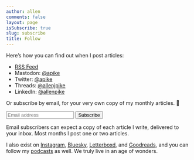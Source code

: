 ```yaml
---
author: allen
comments: false
layout: page
isSubscribe: true
slug: subscribe
title: Follow
---
```


Here’s how you can find out when I post articles:

- [RSS Feed](/feed/)
- Mastodon: [@apike](https://mastodon.social/@apike)
- Twitter: [@apike](https://twitter.com/apike/)
- Threads: [@allenjpike](https://www.threads.net/@allenjpike)
- LinkedIn: [@allenpike](https://www.linkedin.com/in/allenpike/)

<!--
<form style="margin-top: 1em" class="newsletter" action="https://feed.press/e/mailverify" method="post"
target="popupwindow" onsubmit="window.open('https://feed.press/e/mailverify?feed_id=allenpike', 'popupwindow',
'scrollbars=yes,width=550,height=400');return true">
<input type="text" name="email" placeholder="Email address"/>
<input type="submit" value="Follow by Email" />
<input type="hidden" value="allenpike" name="feed_id"/>
</form>
-->

<!-- Stripped down convertkit form from https://sayzlim.net/plain-html-form-convertkit/ -->

<script src="https://f.convertkit.com/ckjs/ck.5.js"></script>
<form class="form newsletter" action="https://app.convertkit.com/forms/6651971/subscriptions" method="post" data-sv-form="6651971" data-uid="8ee4fcd98a" data-options="{&quot;settings&quot;:{&quot;after_subscribe&quot;:{&quot;action&quot;: &quot;message&quot;,&quot;success_message&quot;: &quot;Excellent – now check your email to confirm your subscription. →&quot;,&quot;redirect_url&quot;: &quot;&quot;}}}">
  <p>Or subscribe by email, for your very own copy of my monthly articles. 💌</p>
  <ul class="formkit-alert formkit-alert-error" data-element="errors" data-group="alert"></ul>
  <input type="email" value="" name="email_address" placeholder="Email address" id="email" required>
  <input type="submit" data-element="submit" class="subscribe" value="Subscribe">
</form>

<!--

<script src="https://f.convertkit.com/ckjs/ck.5.js"></script>
<form action="https://app.convertkit.com/forms/6651971/subscriptions" class="seva-form formkit-form" method="post" data-sv-form="6651971" data-uid="8ee4fcd98a" data-format="inline" data-version="5" data-options="{&quot;settings&quot;:{&quot;after_subscribe&quot;:{&quot;action&quot;:&quot;message&quot;,&quot;success_message&quot;:&quot;Success! Now check your email to confirm your subscription.&quot;,&quot;redirect_url&quot;:&quot;&quot;},&quot;analytics&quot;:{&quot;google&quot;:null,&quot;fathom&quot;:null,&quot;facebook&quot;:null,&quot;segment&quot;:null,&quot;pinterest&quot;:null,&quot;sparkloop&quot;:null,&quot;googletagmanager&quot;:null},&quot;modal&quot;:{&quot;trigger&quot;:&quot;timer&quot;,&quot;scroll_percentage&quot;:null,&quot;timer&quot;:5,&quot;devices&quot;:&quot;all&quot;,&quot;show_once_every&quot;:15},&quot;powered_by&quot;:{&quot;show&quot;:false,&quot;url&quot;:&quot;https://convertkit.com/features/forms?utm_campaign=poweredby&amp;utm_content=form&amp;utm_medium=referral&amp;utm_source=dynamic&quot;},&quot;recaptcha&quot;:{&quot;enabled&quot;:false},&quot;return_visitor&quot;:{&quot;action&quot;:&quot;show&quot;,&quot;custom_content&quot;:&quot;&quot;},&quot;slide_in&quot;:{&quot;display_in&quot;:&quot;bottom_right&quot;,&quot;trigger&quot;:&quot;timer&quot;,&quot;scroll_percentage&quot;:null,&quot;timer&quot;:5,&quot;devices&quot;:&quot;all&quot;,&quot;show_once_every&quot;:15},&quot;sticky_bar&quot;:{&quot;display_in&quot;:&quot;top&quot;,&quot;trigger&quot;:&quot;timer&quot;,&quot;scroll_percentage&quot;:null,&quot;timer&quot;:5,&quot;devices&quot;:&quot;all&quot;,&quot;show_once_every&quot;:15}},&quot;version&quot;:&quot;5&quot;}" min-width="400 500 600 700 800" style="background-color: rgb(249, 250, 251); border-radius: 4px;">
<div class="formkit-background"></div>
<div data-style="minimal">
    <div class="formkit-header" data-element="header">
        <h2>Get articles as a newsletter</h2>
    </div>
    <div class="formkit-subheader" data-element="subheader">
        <p>​</p>
    </div>
    <ul class="formkit-alert formkit-alert-error" data-element="errors" data-group="alert"></ul>
    <div data-element="fields" data-stacked="false" class="seva-fields formkit-fields">
        <div class="formkit-field"><input class="formkit-input" name="email_address" aria-label="Email Address" placeholder="Email Address" required="" type="email" style=""></div>
        <button data-element="submit" class="formkit-submit formkit-submit" style="">
        <div class="formkit-spinner">
            <div></div>
            <div></div>
            <div></div>
        </div>
        <span class="">Subscribe</span>
        </button>
    </div>
    <div class="formkit-guarantee" data-element="guarantee" style="">
        <p>Posts roughly once a month.</p>
    </div>
</div>
<style>
.formkit-form[data-uid="8ee4fcd98a"] * {
	box-sizing: border-box;
}

.formkit-form[data-uid="8ee4fcd98a"] {
	-webkit-font-smoothing: antialiased;
	-moz-osx-font-smoothing: grayscale;
}

.formkit-form[data-uid="8ee4fcd98a"] legend {
	border: none;
	font-size: inherit;
	margin-bottom: 10px;
	padding: 0;
	position: relative;
	display: table;
}

.formkit-form[data-uid="8ee4fcd98a"] fieldset {
	border: 0;
	padding: 0.01em 0 0 0;
	margin: 0;
	min-width: 0;
}

.formkit-form[data-uid="8ee4fcd98a"] body:not(:-moz-handler-blocked) fieldset {
	display: table-cell;
}

.formkit-form[data-uid="8ee4fcd98a"] h1,
.formkit-form[data-uid="8ee4fcd98a"] h2,
.formkit-form[data-uid="8ee4fcd98a"] h3,
.formkit-form[data-uid="8ee4fcd98a"] h4,
.formkit-form[data-uid="8ee4fcd98a"] h5,
.formkit-form[data-uid="8ee4fcd98a"] h6 {
	color: inherit;
	font-size: inherit;
	font-weight: inherit;
}

.formkit-form[data-uid="8ee4fcd98a"] h2 {
	font-size: 1.5em;
	margin: 1em 0;
}

.formkit-form[data-uid="8ee4fcd98a"] h3 {
	font-size: 1.17em;
	margin: 1em 0;
}

.formkit-form[data-uid="8ee4fcd98a"] p {
	color: inherit;
	font-size: inherit;
	font-weight: inherit;
}

.formkit-form[data-uid="8ee4fcd98a"] ol:not([template-default]),
.formkit-form[data-uid="8ee4fcd98a"] ul:not([template-default]),
.formkit-form[data-uid="8ee4fcd98a"] blockquote:not([template-default]) {
	text-align: left;
}

.formkit-form[data-uid="8ee4fcd98a"] p:not([template-default]),
.formkit-form[data-uid="8ee4fcd98a"] hr:not([template-default]),
.formkit-form[data-uid="8ee4fcd98a"] blockquote:not([template-default]),
.formkit-form[data-uid="8ee4fcd98a"] ol:not([template-default]),
.formkit-form[data-uid="8ee4fcd98a"] ul:not([template-default]) {
	color: inherit;
	font-style: initial;
}

.formkit-form[data-uid="8ee4fcd98a"] .ordered-list,
.formkit-form[data-uid="8ee4fcd98a"] .unordered-list {
	list-style-position: outside !important;
	padding-left: 1em;
}

.formkit-form[data-uid="8ee4fcd98a"] .list-item {
	padding-left: 0;
}

.formkit-form[data-uid="8ee4fcd98a"][data-format="modal"] {
	display: none;
}

.formkit-form[data-uid="8ee4fcd98a"][data-format="slide in"] {
	display: none;
}

.formkit-form[data-uid="8ee4fcd98a"][data-format="sticky bar"] {
	display: none;
}

.formkit-sticky-bar .formkit-form[data-uid="8ee4fcd98a"][data-format="sticky bar"] {
	display: block;
}

.formkit-form[data-uid="8ee4fcd98a"] .formkit-input,
.formkit-form[data-uid="8ee4fcd98a"] .formkit-select,
.formkit-form[data-uid="8ee4fcd98a"] .formkit-checkboxes {
	width: 100%;
}

.formkit-form[data-uid="8ee4fcd98a"] .formkit-button,
.formkit-form[data-uid="8ee4fcd98a"] .formkit-submit {
	border: 0;
	border-radius: 5px;
	color: #ffffff;
	cursor: pointer;
	display: inline-block;
	text-align: center;
	font-size: 15px;
	font-weight: 500;
	cursor: pointer;
	margin-bottom: 15px;
	overflow: hidden;
	padding: 0;
	position: relative;
	vertical-align: middle;
}

.formkit-form[data-uid="8ee4fcd98a"] .formkit-button:hover,
.formkit-form[data-uid="8ee4fcd98a"] .formkit-submit:hover,
.formkit-form[data-uid="8ee4fcd98a"] .formkit-button:focus,
.formkit-form[data-uid="8ee4fcd98a"] .formkit-submit:focus {
	outline: none;
}

.formkit-form[data-uid="8ee4fcd98a"] .formkit-button:hover>span,
.formkit-form[data-uid="8ee4fcd98a"] .formkit-submit:hover>span,
.formkit-form[data-uid="8ee4fcd98a"] .formkit-button:focus>span,
.formkit-form[data-uid="8ee4fcd98a"] .formkit-submit:focus>span {
	background-color: rgba(0, 0, 0, 0.1);
}

.formkit-form[data-uid="8ee4fcd98a"] .formkit-button>span,
.formkit-form[data-uid="8ee4fcd98a"] .formkit-submit>span {
	display: block;
	-webkit-transition: all 300ms ease-in-out;
	transition: all 300ms ease-in-out;
	padding: 12px 24px;
}

.formkit-form[data-uid="8ee4fcd98a"] .formkit-input {
	background: #ffffff;
	font-size: 15px;
	padding: 12px;
	border: 1px solid #e3e3e3;
	-webkit-flex: 1 0 auto;
	-ms-flex: 1 0 auto;
	flex: 1 0 auto;
	line-height: 1.4;
	margin: 0;
	-webkit-transition: border-color ease-out 300ms;
	transition: border-color ease-out 300ms;
}

.formkit-form[data-uid="8ee4fcd98a"] .formkit-input:focus {
	outline: none;
	border-color: #1677be;
	-webkit-transition: border-color ease 300ms;
	transition: border-color ease 300ms;
}

.formkit-form[data-uid="8ee4fcd98a"] .formkit-input::-webkit-input-placeholder {
	color: inherit;
	opacity: 0.8;
}

.formkit-form[data-uid="8ee4fcd98a"] .formkit-input::-moz-placeholder {
	color: inherit;
	opacity: 0.8;
}

.formkit-form[data-uid="8ee4fcd98a"] .formkit-input:-ms-input-placeholder {
	color: inherit;
	opacity: 0.8;
}

.formkit-form[data-uid="8ee4fcd98a"] .formkit-input::placeholder {
	color: inherit;
	opacity: 0.8;
}

.formkit-form[data-uid="8ee4fcd98a"] [data-group="dropdown"] {
	position: relative;
	display: inline-block;
	width: 100%;
}

.formkit-form[data-uid="8ee4fcd98a"] [data-group="dropdown"]::before {
	content: "";
	top: calc(50% - 2.5px);
	right: 10px;
	position: absolute;
	pointer-events: none;
	border-color: #4f4f4f transparent transparent transparent;
	border-style: solid;
	border-width: 6px 6px 0 6px;
	height: 0;
	width: 0;
	z-index: 999;
}

.formkit-form[data-uid="8ee4fcd98a"] [data-group="dropdown"] select {
	height: auto;
	width: 100%;
	cursor: pointer;
	color: #333333;
	line-height: 1.4;
	margin-bottom: 0;
	padding: 0 6px;
	-webkit-appearance: none;
	-moz-appearance: none;
	appearance: none;
	font-size: 15px;
	padding: 12px;
	padding-right: 25px;
	border: 1px solid #e3e3e3;
	background: #ffffff;
}

.formkit-form[data-uid="8ee4fcd98a"] [data-group="dropdown"] select:focus {
	outline: none;
}

.formkit-form[data-uid="8ee4fcd98a"] [data-group="checkboxes"] {
	text-align: left;
	margin: 0;
}

.formkit-form[data-uid="8ee4fcd98a"] [data-group="checkboxes"] [data-group="checkbox"] {
	margin-bottom: 10px;
}

.formkit-form[data-uid="8ee4fcd98a"] [data-group="checkboxes"] [data-group="checkbox"] * {
	cursor: pointer;
}

.formkit-form[data-uid="8ee4fcd98a"] [data-group="checkboxes"] [data-group="checkbox"]:last-of-type {
	margin-bottom: 0;
}

.formkit-form[data-uid="8ee4fcd98a"] [data-group="checkboxes"] [data-group="checkbox"] input[type="checkbox"] {
	display: none;
}

.formkit-form[data-uid="8ee4fcd98a"] [data-group="checkboxes"] [data-group="checkbox"] input[type="checkbox"]+label::after {
	content: none;
}

.formkit-form[data-uid="8ee4fcd98a"] [data-group="checkboxes"] [data-group="checkbox"] input[type="checkbox"]:checked+label::after {
	border-color: #ffffff;
	content: "";
}

.formkit-form[data-uid="8ee4fcd98a"] [data-group="checkboxes"] [data-group="checkbox"] input[type="checkbox"]:checked+label::before {
	background: #10bf7a;
	border-color: #10bf7a;
}

.formkit-form[data-uid="8ee4fcd98a"] [data-group="checkboxes"] [data-group="checkbox"] label {
	position: relative;
	display: inline-block;
	padding-left: 28px;
}

.formkit-form[data-uid="8ee4fcd98a"] [data-group="checkboxes"] [data-group="checkbox"] label::before,
.formkit-form[data-uid="8ee4fcd98a"] [data-group="checkboxes"] [data-group="checkbox"] label::after {
	position: absolute;
	content: "";
	display: inline-block;
}

.formkit-form[data-uid="8ee4fcd98a"] [data-group="checkboxes"] [data-group="checkbox"] label::before {
	height: 16px;
	width: 16px;
	border: 1px solid #e3e3e3;
	background: #ffffff;
	left: 0px;
	top: 3px;
}

.formkit-form[data-uid="8ee4fcd98a"] [data-group="checkboxes"] [data-group="checkbox"] label::after {
	height: 4px;
	width: 8px;
	border-left: 2px solid #4d4d4d;
	border-bottom: 2px solid #4d4d4d;
	-webkit-transform: rotate(-45deg);
	-ms-transform: rotate(-45deg);
	transform: rotate(-45deg);
	left: 4px;
	top: 8px;
}

.formkit-form[data-uid="8ee4fcd98a"] .formkit-alert {
	background: #f9fafb;
	border: 1px solid #e3e3e3;
	border-radius: 5px;
	-webkit-flex: 1 0 auto;
	-ms-flex: 1 0 auto;
	flex: 1 0 auto;
	list-style: none;
	margin: 25px auto;
	padding: 12px;
	text-align: center;
	width: 100%;
}

.formkit-form[data-uid="8ee4fcd98a"] .formkit-alert:empty {
	display: none;
}

.formkit-form[data-uid="8ee4fcd98a"] .formkit-alert-success {
	background: #d3fbeb;
	border-color: #10bf7a;
	color: #0c905c;
}

.formkit-form[data-uid="8ee4fcd98a"] .formkit-alert-error {
	background: #fde8e2;
	border-color: #f2643b;
	color: #ea4110;
}

.formkit-form[data-uid="8ee4fcd98a"] .formkit-spinner {
	display: -webkit-box;
	display: -webkit-flex;
	display: -ms-flexbox;
	display: flex;
	height: 0px;
	width: 0px;
	margin: 0 auto;
	position: absolute;
	top: 0;
	left: 0;
	right: 0;
	width: 0px;
	overflow: hidden;
	text-align: center;
	-webkit-transition: all 300ms ease-in-out;
	transition: all 300ms ease-in-out;
}

.formkit-form[data-uid="8ee4fcd98a"] .formkit-spinner>div {
	margin: auto;
	width: 12px;
	height: 12px;
	background-color: #fff;
	opacity: 0.3;
	border-radius: 100%;
	display: inline-block;
	-webkit-animation: formkit-bouncedelay-formkit-form-data-uid-8ee4fcd98a- 1.4s infinite ease-in-out both;
	animation: formkit-bouncedelay-formkit-form-data-uid-8ee4fcd98a- 1.4s infinite ease-in-out both;
}

.formkit-form[data-uid="8ee4fcd98a"] .formkit-spinner>div:nth-child(1) {
	-webkit-animation-delay: -0.32s;
	animation-delay: -0.32s;
}

.formkit-form[data-uid="8ee4fcd98a"] .formkit-spinner>div:nth-child(2) {
	-webkit-animation-delay: -0.16s;
	animation-delay: -0.16s;
}

.formkit-form[data-uid="8ee4fcd98a"] .formkit-submit[data-active] .formkit-spinner {
	opacity: 1;
	height: 100%;
	width: 50px;
}

.formkit-form[data-uid="8ee4fcd98a"] .formkit-submit[data-active] .formkit-spinner~span {
	opacity: 0;
}

.formkit-form[data-uid="8ee4fcd98a"] .formkit-powered-by[data-active="false"] {
	opacity: 0.35;
}

.formkit-form[data-uid="8ee4fcd98a"] .formkit-powered-by-convertkit-container {
	display: -webkit-box;
	display: -webkit-flex;
	display: -ms-flexbox;
	display: flex;
	width: 100%;
	margin: 10px 0;
	position: relative;
}

.formkit-form[data-uid="8ee4fcd98a"] .formkit-powered-by-convertkit-container[data-active="false"] {
	opacity: 0.35;
}

.formkit-form[data-uid="8ee4fcd98a"] .formkit-powered-by-convertkit {
	-webkit-align-items: center;
	-webkit-box-align: center;
	-ms-flex-align: center;
	align-items: center;
	background-color: #ffffff;
	border: 1px solid #dde2e7;
	border-radius: 4px;
	color: #373f45;
	cursor: pointer;
	display: block;
	height: 36px;
	margin: 0 auto;
	opacity: 0.95;
	padding: 0;
	-webkit-text-decoration: none;
	text-decoration: none;
	text-indent: 100%;
	-webkit-transition: ease-in-out all 200ms;
	transition: ease-in-out all 200ms;
	white-space: nowrap;
	overflow: hidden;
	-webkit-user-select: none;
	-moz-user-select: none;
	-ms-user-select: none;
	user-select: none;
	width: 190px;
	background-repeat: no-repeat;
	background-position: center;
	background-image: url("data:image/svg+xml;charset=utf8,%3Csvg width='162' height='20' viewBox='0 0 162 20' fill='none' xmlns='http://www.w3.org/2000/svg'%3E%3Cpath d='M83.0561 15.2457C86.675 15.2457 89.4722 12.5154 89.4722 9.14749C89.4722 5.99211 86.8443 4.06563 85.1038 4.06563C82.6801 4.06563 80.7373 5.76407 80.4605 8.28551C80.4092 8.75244 80.0387 9.14403 79.5686 9.14069C78.7871 9.13509 77.6507 9.12841 76.9314 9.13092C76.6217 9.13199 76.3658 8.88106 76.381 8.57196C76.4895 6.38513 77.2218 4.3404 78.618 2.76974C80.1695 1.02445 82.4289 0 85.1038 0C89.5979 0 93.8406 4.07791 93.8406 9.14749C93.8406 14.7608 89.1832 19.3113 83.1517 19.3113C78.8502 19.3113 74.5179 16.5041 73.0053 12.5795C72.9999 12.565 72.9986 12.5492 73.0015 12.534C73.0218 12.4179 73.0617 12.3118 73.1011 12.2074C73.1583 12.0555 73.2143 11.907 73.2062 11.7359L73.18 11.1892C73.174 11.0569 73.2075 10.9258 73.2764 10.8127C73.3452 10.6995 73.4463 10.6094 73.5666 10.554L73.7852 10.4523C73.9077 10.3957 74.0148 10.3105 74.0976 10.204C74.1803 10.0974 74.2363 9.97252 74.2608 9.83983C74.3341 9.43894 74.6865 9.14749 75.0979 9.14749C75.7404 9.14749 76.299 9.57412 76.5088 10.1806C77.5188 13.1 79.1245 15.2457 83.0561 15.2457Z' fill='%23373F45'/%3E%3Cpath d='M155.758 6.91365C155.028 6.91365 154.804 6.47916 154.804 5.98857C154.804 5.46997 154.986 5.06348 155.758 5.06348C156.53 5.06348 156.712 5.46997 156.712 5.98857C156.712 6.47905 156.516 6.91365 155.758 6.91365ZM142.441 12.9304V9.32833L141.415 9.32323V8.90392C141.415 8.44719 141.786 8.07758 142.244 8.07986L142.441 8.08095V6.55306L144.082 6.09057V8.08073H145.569V8.50416C145.569 8.61242 145.548 8.71961 145.506 8.81961C145.465 8.91961 145.404 9.01047 145.328 9.08699C145.251 9.16351 145.16 9.2242 145.06 9.26559C144.96 9.30698 144.853 9.32826 144.745 9.32822H144.082V12.7201C144.082 13.2423 144.378 13.4256 144.76 13.4887C145.209 13.5629 145.583 13.888 145.583 14.343V14.9626C144.029 14.9626 142.441 14.8942 142.441 12.9304Z' fill='%23373F45'/%3E%3Cpath d='M110.058 7.92554C108.417 7.88344 106.396 8.92062 106.396 11.5137C106.396 14.0646 108.417 15.0738 110.058 15.0318C111.742 15.0738 113.748 14.0646 113.748 11.5137C113.748 8.92062 111.742 7.88344 110.058 7.92554ZM110.07 13.7586C108.878 13.7586 108.032 12.8905 108.032 11.461C108.032 10.1013 108.878 9.20569 110.071 9.20569C111.263 9.20569 112.101 10.0995 112.101 11.459C112.101 12.8887 111.263 13.7586 110.07 13.7586Z' fill='%23373F45'/%3E%3Cpath d='M118.06 7.94098C119.491 7.94098 120.978 8.33337 120.978 11.1366V14.893H120.063C119.608 14.893 119.238 14.524 119.238 14.0689V10.9965C119.238 9.66506 118.747 9.16047 117.891 9.16047C117.414 9.16047 116.797 9.52486 116.502 9.81915V14.069C116.502 14.1773 116.481 14.2845 116.44 14.3845C116.398 14.4845 116.337 14.5753 116.261 14.6519C116.184 14.7284 116.093 14.7891 115.993 14.8305C115.893 14.8719 115.786 14.8931 115.678 14.8931H114.847V8.10918H115.773C115.932 8.10914 116.087 8.16315 116.212 8.26242C116.337 8.36168 116.424 8.50033 116.46 8.65577C116.881 8.19328 117.428 7.94098 118.06 7.94098ZM122.854 8.09713C123.024 8.09708 123.19 8.1496 123.329 8.2475C123.468 8.34541 123.574 8.48391 123.631 8.64405L125.133 12.8486L126.635 8.64415C126.692 8.48402 126.798 8.34551 126.937 8.2476C127.076 8.1497 127.242 8.09718 127.412 8.09724H128.598L126.152 14.3567C126.091 14.5112 125.986 14.6439 125.849 14.7374C125.711 14.831 125.549 14.881 125.383 14.8809H124.333L121.668 8.09713H122.854Z' fill='%23373F45'/%3E%3Cpath d='M135.085 14.5514C134.566 14.7616 133.513 15.0416 132.418 15.0416C130.496 15.0416 129.024 13.9345 129.024 11.4396C129.024 9.19701 130.451 7.99792 132.191 7.99792C134.338 7.99792 135.254 9.4378 135.158 11.3979C135.139 11.8029 134.786 12.0983 134.38 12.0983H130.679C130.763 13.1916 131.562 13.7662 132.615 13.7662C133.028 13.7662 133.462 13.7452 133.983 13.6481C134.535 13.545 135.085 13.9375 135.085 14.4985V14.5514ZM133.673 10.949C133.785 9.87621 133.061 9.28752 132.191 9.28752C131.321 9.28752 130.734 9.93979 130.679 10.9489L133.673 10.949Z' fill='%23373F45'/%3E%3Cpath d='M137.345 8.11122C137.497 8.11118 137.645 8.16229 137.765 8.25635C137.884 8.35041 137.969 8.48197 138.005 8.62993C138.566 8.20932 139.268 7.94303 139.759 7.94303C139.801 7.94303 140.068 7.94303 140.489 7.99913V8.7265C140.489 9.11748 140.15 9.4147 139.759 9.4147C139.31 9.4147 138.651 9.5829 138.131 9.8773V14.8951H136.462V8.11112L137.345 8.11122ZM156.6 14.0508V8.09104H155.769C155.314 8.09104 154.944 8.45999 154.944 8.9151V14.8748H155.775C156.23 14.8748 156.6 14.5058 156.6 14.0508ZM158.857 12.9447V9.34254H157.749V8.91912C157.749 8.46401 158.118 8.09506 158.574 8.09506H158.857V6.56739L160.499 6.10479V8.09506H161.986V8.51848C161.986 8.97359 161.617 9.34254 161.161 9.34254H160.499V12.7345C160.499 13.2566 160.795 13.44 161.177 13.503C161.626 13.5774 162 13.9024 162 14.3574V14.977C160.446 14.977 158.857 14.9086 158.857 12.9447ZM98.1929 10.1124C98.2033 6.94046 100.598 5.16809 102.895 5.16809C104.171 5.16809 105.342 5.44285 106.304 6.12953L105.914 6.6631C105.654 7.02011 105.16 7.16194 104.749 6.99949C104.169 6.7702 103.622 6.7218 103.215 6.7218C101.335 6.7218 99.9169 7.92849 99.9068 10.1123C99.9169 12.2959 101.335 13.5201 103.215 13.5201C103.622 13.5201 104.169 13.4717 104.749 13.2424C105.16 13.0799 105.654 13.2046 105.914 13.5615L106.304 14.0952C105.342 14.7819 104.171 15.0566 102.895 15.0566C100.598 15.0566 98.2033 13.2842 98.1929 10.1124ZM147.619 5.21768C148.074 5.21768 148.444 5.58663 148.444 6.04174V9.81968L151.82 5.58131C151.897 5.47733 151.997 5.39282 152.112 5.3346C152.227 5.27638 152.355 5.24607 152.484 5.24611H153.984L150.166 10.0615L153.984 14.8749H152.484C152.355 14.8749 152.227 14.8446 152.112 14.7864C151.997 14.7281 151.897 14.6436 151.82 14.5397L148.444 10.3025V14.0508C148.444 14.5059 148.074 14.8749 147.619 14.8749H146.746V5.21768H147.619Z' fill='%23373F45'/%3E%3Cpath d='M0.773438 6.5752H2.68066C3.56543 6.5752 4.2041 6.7041 4.59668 6.96191C4.99219 7.21973 5.18994 7.62695 5.18994 8.18359C5.18994 8.55859 5.09326 8.87061 4.8999 9.11963C4.70654 9.36865 4.42822 9.52539 4.06494 9.58984V9.63379C4.51611 9.71875 4.84717 9.88721 5.05811 10.1392C5.27197 10.3882 5.37891 10.7266 5.37891 11.1543C5.37891 11.7314 5.17676 12.1841 4.77246 12.5122C4.37109 12.8374 3.81152 13 3.09375 13H0.773438V6.5752ZM1.82373 9.22949H2.83447C3.27393 9.22949 3.59473 9.16064 3.79688 9.02295C3.99902 8.88232 4.1001 8.64502 4.1001 8.31104C4.1001 8.00928 3.99023 7.79102 3.77051 7.65625C3.55371 7.52148 3.20801 7.4541 2.7334 7.4541H1.82373V9.22949ZM1.82373 10.082V12.1167H2.93994C3.37939 12.1167 3.71045 12.0332 3.93311 11.8662C4.15869 11.6963 4.27148 11.4297 4.27148 11.0664C4.27148 10.7324 4.15723 10.4849 3.92871 10.3237C3.7002 10.1626 3.35303 10.082 2.88721 10.082H1.82373Z' fill='%23373F45'/%3E%3Cpath d='M13.011 6.5752V10.7324C13.011 11.207 12.9084 11.623 12.7034 11.9805C12.5012 12.335 12.2068 12.6089 11.8201 12.8022C11.4363 12.9927 10.9763 13.0879 10.4402 13.0879C9.6433 13.0879 9.02368 12.877 8.5813 12.4551C8.13892 12.0332 7.91772 11.4531 7.91772 10.7148V6.5752H8.9724V10.6401C8.9724 11.1704 9.09546 11.5615 9.34155 11.8135C9.58765 12.0654 9.96557 12.1914 10.4753 12.1914C11.4656 12.1914 11.9607 11.6714 11.9607 10.6313V6.5752H13.011Z' fill='%23373F45'/%3E%3Cpath d='M15.9146 13V6.5752H16.9649V13H15.9146Z' fill='%23373F45'/%3E%3Cpath d='M19.9255 13V6.5752H20.9758V12.0991H23.696V13H19.9255Z' fill='%23373F45'/%3E%3Cpath d='M28.2828 13H27.2325V7.47607H25.3428V6.5752H30.1724V7.47607H28.2828V13Z' fill='%23373F45'/%3E%3Cpath d='M41.9472 13H40.8046L39.7148 9.16796C39.6679 9.00097 39.6093 8.76074 39.539 8.44727C39.4687 8.13086 39.4262 7.91113 39.4116 7.78809C39.3823 7.97559 39.3339 8.21875 39.2665 8.51758C39.2021 8.81641 39.1479 9.03905 39.1039 9.18554L38.0405 13H36.8979L36.0673 9.7832L35.2236 6.5752H36.2958L37.2143 10.3193C37.3578 10.9199 37.4604 11.4502 37.5219 11.9102C37.5541 11.6611 37.6025 11.3828 37.6669 11.0752C37.7314 10.7676 37.79 10.5186 37.8427 10.3281L38.8886 6.5752H39.9301L41.0024 10.3457C41.1049 10.6943 41.2133 11.2158 41.3276 11.9102C41.3715 11.4912 41.477 10.958 41.644 10.3105L42.558 6.5752H43.6215L41.9472 13Z' fill='%23373F45'/%3E%3Cpath d='M45.7957 13V6.5752H46.846V13H45.7957Z' fill='%23373F45'/%3E%3Cpath d='M52.0258 13H50.9755V7.47607H49.0859V6.5752H53.9155V7.47607H52.0258V13Z' fill='%23373F45'/%3E%3Cpath d='M61.2312 13H60.1765V10.104H57.2146V13H56.1643V6.5752H57.2146V9.20312H60.1765V6.5752H61.2312V13Z' fill='%23373F45'/%3E%3C/svg%3E");
}

.formkit-form[data-uid="8ee4fcd98a"] .formkit-powered-by-convertkit:hover,
.formkit-form[data-uid="8ee4fcd98a"] .formkit-powered-by-convertkit:focus {
	background-color: #ffffff;
	-webkit-transform: scale(1.025) perspective(1px);
	-ms-transform: scale(1.025) perspective(1px);
	transform: scale(1.025) perspective(1px);
	opacity: 1;
}

.formkit-form[data-uid="8ee4fcd98a"] .formkit-powered-by-convertkit[data-variant="dark"],
.formkit-form[data-uid="8ee4fcd98a"] .formkit-powered-by-convertkit[data-variant="light"] {
	background-color: transparent;
	border-color: transparent;
	width: 166px;
}

.formkit-form[data-uid="8ee4fcd98a"] .formkit-powered-by-convertkit[data-variant="light"] {
	color: #ffffff;
	background-image: url("data:image/svg+xml;charset=utf8,%3Csvg width='162' height='20' viewBox='0 0 162 20' fill='none' xmlns='http://www.w3.org/2000/svg'%3E%3Cpath d='M83.0561 15.2457C86.675 15.2457 89.4722 12.5154 89.4722 9.14749C89.4722 5.99211 86.8443 4.06563 85.1038 4.06563C82.6801 4.06563 80.7373 5.76407 80.4605 8.28551C80.4092 8.75244 80.0387 9.14403 79.5686 9.14069C78.7871 9.13509 77.6507 9.12841 76.9314 9.13092C76.6217 9.13199 76.3658 8.88106 76.381 8.57196C76.4895 6.38513 77.2218 4.3404 78.618 2.76974C80.1695 1.02445 82.4289 0 85.1038 0C89.5979 0 93.8406 4.07791 93.8406 9.14749C93.8406 14.7608 89.1832 19.3113 83.1517 19.3113C78.8502 19.3113 74.5179 16.5041 73.0053 12.5795C72.9999 12.565 72.9986 12.5492 73.0015 12.534C73.0218 12.4179 73.0617 12.3118 73.1011 12.2074C73.1583 12.0555 73.2143 11.907 73.2062 11.7359L73.18 11.1892C73.174 11.0569 73.2075 10.9258 73.2764 10.8127C73.3452 10.6995 73.4463 10.6094 73.5666 10.554L73.7852 10.4523C73.9077 10.3957 74.0148 10.3105 74.0976 10.204C74.1803 10.0974 74.2363 9.97252 74.2608 9.83983C74.3341 9.43894 74.6865 9.14749 75.0979 9.14749C75.7404 9.14749 76.299 9.57412 76.5088 10.1806C77.5188 13.1 79.1245 15.2457 83.0561 15.2457Z' fill='white'/%3E%3Cpath d='M155.758 6.91365C155.028 6.91365 154.804 6.47916 154.804 5.98857C154.804 5.46997 154.986 5.06348 155.758 5.06348C156.53 5.06348 156.712 5.46997 156.712 5.98857C156.712 6.47905 156.516 6.91365 155.758 6.91365ZM142.441 12.9304V9.32833L141.415 9.32323V8.90392C141.415 8.44719 141.786 8.07758 142.244 8.07986L142.441 8.08095V6.55306L144.082 6.09057V8.08073H145.569V8.50416C145.569 8.61242 145.548 8.71961 145.506 8.81961C145.465 8.91961 145.404 9.01047 145.328 9.08699C145.251 9.16351 145.16 9.2242 145.06 9.26559C144.96 9.30698 144.853 9.32826 144.745 9.32822H144.082V12.7201C144.082 13.2423 144.378 13.4256 144.76 13.4887C145.209 13.5629 145.583 13.888 145.583 14.343V14.9626C144.029 14.9626 142.441 14.8942 142.441 12.9304Z' fill='white'/%3E%3Cpath d='M110.058 7.92554C108.417 7.88344 106.396 8.92062 106.396 11.5137C106.396 14.0646 108.417 15.0738 110.058 15.0318C111.742 15.0738 113.748 14.0646 113.748 11.5137C113.748 8.92062 111.742 7.88344 110.058 7.92554ZM110.07 13.7586C108.878 13.7586 108.032 12.8905 108.032 11.461C108.032 10.1013 108.878 9.20569 110.071 9.20569C111.263 9.20569 112.101 10.0995 112.101 11.459C112.101 12.8887 111.263 13.7586 110.07 13.7586Z' fill='white'/%3E%3Cpath d='M118.06 7.94098C119.491 7.94098 120.978 8.33337 120.978 11.1366V14.893H120.063C119.608 14.893 119.238 14.524 119.238 14.0689V10.9965C119.238 9.66506 118.747 9.16047 117.891 9.16047C117.414 9.16047 116.797 9.52486 116.502 9.81915V14.069C116.502 14.1773 116.481 14.2845 116.44 14.3845C116.398 14.4845 116.337 14.5753 116.261 14.6519C116.184 14.7284 116.093 14.7891 115.993 14.8305C115.893 14.8719 115.786 14.8931 115.678 14.8931H114.847V8.10918H115.773C115.932 8.10914 116.087 8.16315 116.212 8.26242C116.337 8.36168 116.424 8.50033 116.46 8.65577C116.881 8.19328 117.428 7.94098 118.06 7.94098ZM122.854 8.09713C123.024 8.09708 123.19 8.1496 123.329 8.2475C123.468 8.34541 123.574 8.48391 123.631 8.64405L125.133 12.8486L126.635 8.64415C126.692 8.48402 126.798 8.34551 126.937 8.2476C127.076 8.1497 127.242 8.09718 127.412 8.09724H128.598L126.152 14.3567C126.091 14.5112 125.986 14.6439 125.849 14.7374C125.711 14.831 125.549 14.881 125.383 14.8809H124.333L121.668 8.09713H122.854Z' fill='white'/%3E%3Cpath d='M135.085 14.5514C134.566 14.7616 133.513 15.0416 132.418 15.0416C130.496 15.0416 129.024 13.9345 129.024 11.4396C129.024 9.19701 130.451 7.99792 132.191 7.99792C134.338 7.99792 135.254 9.4378 135.158 11.3979C135.139 11.8029 134.786 12.0983 134.38 12.0983H130.679C130.763 13.1916 131.562 13.7662 132.615 13.7662C133.028 13.7662 133.462 13.7452 133.983 13.6481C134.535 13.545 135.085 13.9375 135.085 14.4985V14.5514ZM133.673 10.949C133.785 9.87621 133.061 9.28752 132.191 9.28752C131.321 9.28752 130.734 9.93979 130.679 10.9489L133.673 10.949Z' fill='white'/%3E%3Cpath d='M137.345 8.11122C137.497 8.11118 137.645 8.16229 137.765 8.25635C137.884 8.35041 137.969 8.48197 138.005 8.62993C138.566 8.20932 139.268 7.94303 139.759 7.94303C139.801 7.94303 140.068 7.94303 140.489 7.99913V8.7265C140.489 9.11748 140.15 9.4147 139.759 9.4147C139.31 9.4147 138.651 9.5829 138.131 9.8773V14.8951H136.462V8.11112L137.345 8.11122ZM156.6 14.0508V8.09104H155.769C155.314 8.09104 154.944 8.45999 154.944 8.9151V14.8748H155.775C156.23 14.8748 156.6 14.5058 156.6 14.0508ZM158.857 12.9447V9.34254H157.749V8.91912C157.749 8.46401 158.118 8.09506 158.574 8.09506H158.857V6.56739L160.499 6.10479V8.09506H161.986V8.51848C161.986 8.97359 161.617 9.34254 161.161 9.34254H160.499V12.7345C160.499 13.2566 160.795 13.44 161.177 13.503C161.626 13.5774 162 13.9024 162 14.3574V14.977C160.446 14.977 158.857 14.9086 158.857 12.9447ZM98.1929 10.1124C98.2033 6.94046 100.598 5.16809 102.895 5.16809C104.171 5.16809 105.342 5.44285 106.304 6.12953L105.914 6.6631C105.654 7.02011 105.16 7.16194 104.749 6.99949C104.169 6.7702 103.622 6.7218 103.215 6.7218C101.335 6.7218 99.9169 7.92849 99.9068 10.1123C99.9169 12.2959 101.335 13.5201 103.215 13.5201C103.622 13.5201 104.169 13.4717 104.749 13.2424C105.16 13.0799 105.654 13.2046 105.914 13.5615L106.304 14.0952C105.342 14.7819 104.171 15.0566 102.895 15.0566C100.598 15.0566 98.2033 13.2842 98.1929 10.1124ZM147.619 5.21768C148.074 5.21768 148.444 5.58663 148.444 6.04174V9.81968L151.82 5.58131C151.897 5.47733 151.997 5.39282 152.112 5.3346C152.227 5.27638 152.355 5.24607 152.484 5.24611H153.984L150.166 10.0615L153.984 14.8749H152.484C152.355 14.8749 152.227 14.8446 152.112 14.7864C151.997 14.7281 151.897 14.6436 151.82 14.5397L148.444 10.3025V14.0508C148.444 14.5059 148.074 14.8749 147.619 14.8749H146.746V5.21768H147.619Z' fill='white'/%3E%3Cpath d='M0.773438 6.5752H2.68066C3.56543 6.5752 4.2041 6.7041 4.59668 6.96191C4.99219 7.21973 5.18994 7.62695 5.18994 8.18359C5.18994 8.55859 5.09326 8.87061 4.8999 9.11963C4.70654 9.36865 4.42822 9.52539 4.06494 9.58984V9.63379C4.51611 9.71875 4.84717 9.88721 5.05811 10.1392C5.27197 10.3882 5.37891 10.7266 5.37891 11.1543C5.37891 11.7314 5.17676 12.1841 4.77246 12.5122C4.37109 12.8374 3.81152 13 3.09375 13H0.773438V6.5752ZM1.82373 9.22949H2.83447C3.27393 9.22949 3.59473 9.16064 3.79688 9.02295C3.99902 8.88232 4.1001 8.64502 4.1001 8.31104C4.1001 8.00928 3.99023 7.79102 3.77051 7.65625C3.55371 7.52148 3.20801 7.4541 2.7334 7.4541H1.82373V9.22949ZM1.82373 10.082V12.1167H2.93994C3.37939 12.1167 3.71045 12.0332 3.93311 11.8662C4.15869 11.6963 4.27148 11.4297 4.27148 11.0664C4.27148 10.7324 4.15723 10.4849 3.92871 10.3237C3.7002 10.1626 3.35303 10.082 2.88721 10.082H1.82373Z' fill='white'/%3E%3Cpath d='M13.011 6.5752V10.7324C13.011 11.207 12.9084 11.623 12.7034 11.9805C12.5012 12.335 12.2068 12.6089 11.8201 12.8022C11.4363 12.9927 10.9763 13.0879 10.4402 13.0879C9.6433 13.0879 9.02368 12.877 8.5813 12.4551C8.13892 12.0332 7.91772 11.4531 7.91772 10.7148V6.5752H8.9724V10.6401C8.9724 11.1704 9.09546 11.5615 9.34155 11.8135C9.58765 12.0654 9.96557 12.1914 10.4753 12.1914C11.4656 12.1914 11.9607 11.6714 11.9607 10.6313V6.5752H13.011Z' fill='white'/%3E%3Cpath d='M15.9146 13V6.5752H16.9649V13H15.9146Z' fill='white'/%3E%3Cpath d='M19.9255 13V6.5752H20.9758V12.0991H23.696V13H19.9255Z' fill='white'/%3E%3Cpath d='M28.2828 13H27.2325V7.47607H25.3428V6.5752H30.1724V7.47607H28.2828V13Z' fill='white'/%3E%3Cpath d='M41.9472 13H40.8046L39.7148 9.16796C39.6679 9.00097 39.6093 8.76074 39.539 8.44727C39.4687 8.13086 39.4262 7.91113 39.4116 7.78809C39.3823 7.97559 39.3339 8.21875 39.2665 8.51758C39.2021 8.81641 39.1479 9.03905 39.1039 9.18554L38.0405 13H36.8979L36.0673 9.7832L35.2236 6.5752H36.2958L37.2143 10.3193C37.3578 10.9199 37.4604 11.4502 37.5219 11.9102C37.5541 11.6611 37.6025 11.3828 37.6669 11.0752C37.7314 10.7676 37.79 10.5186 37.8427 10.3281L38.8886 6.5752H39.9301L41.0024 10.3457C41.1049 10.6943 41.2133 11.2158 41.3276 11.9102C41.3715 11.4912 41.477 10.958 41.644 10.3105L42.558 6.5752H43.6215L41.9472 13Z' fill='white'/%3E%3Cpath d='M45.7957 13V6.5752H46.846V13H45.7957Z' fill='white'/%3E%3Cpath d='M52.0258 13H50.9755V7.47607H49.0859V6.5752H53.9155V7.47607H52.0258V13Z' fill='white'/%3E%3Cpath d='M61.2312 13H60.1765V10.104H57.2146V13H56.1643V6.5752H57.2146V9.20312H60.1765V6.5752H61.2312V13Z' fill='white'/%3E%3C/svg%3E");
}

@-webkit-keyframes formkit-bouncedelay-formkit-form-data-uid-8ee4fcd98a- {

	0%,
	80%,
	100% {
		-webkit-transform: scale(0);
		-ms-transform: scale(0);
		transform: scale(0);
	}

	40% {
		-webkit-transform: scale(1);
		-ms-transform: scale(1);
		transform: scale(1);
	}
}

@keyframes formkit-bouncedelay-formkit-form-data-uid-8ee4fcd98a- {

	0%,
	80%,
	100% {
		-webkit-transform: scale(0);
		-ms-transform: scale(0);
		transform: scale(0);
	}

	40% {
		-webkit-transform: scale(1);
		-ms-transform: scale(1);
		transform: scale(1);
	}
}

.formkit-form[data-uid="8ee4fcd98a"] blockquote {
	padding: 10px 20px;
	margin: 0 0 20px;
	border-left: 5px solid #e1e1e1;
}

.formkit-form[data-uid="8ee4fcd98a"] .seva-custom-content {
	padding: 15px;
	font-size: 16px;
	color: #fff;
	mix-blend-mode: difference;
}

.formkit-form[data-uid="8ee4fcd98a"] .formkit-modal.guard {
	max-width: 420px;
	width: 100%;
}

.formkit-form[data-uid="8ee4fcd98a"] {
	border: 1px solid #e3e3e3;
	max-width: 700px;
	position: relative;
	overflow: hidden;
}

.formkit-form[data-uid="8ee4fcd98a"] .formkit-background {
	width: 100%;
	height: 100%;
	position: absolute;
	top: 0;
	left: 0;
	background-size: cover;
	background-position: center;
	opacity: 0.3;
}

.formkit-form[data-uid="8ee4fcd98a"] [data-style="minimal"] {
	padding: 20px;
	width: 100%;
	position: relative;
}

.formkit-form[data-uid="8ee4fcd98a"] .formkit-header {
	margin: 0 0 27px 0;
	text-align: center;
}

.formkit-form[data-uid="8ee4fcd98a"] .formkit-subheader {
	margin: 18px 0;
	text-align: center;
}

.formkit-form[data-uid="8ee4fcd98a"] .formkit-guarantee {
	font-size: 13px;
	margin: 10px 0 15px 0;
	text-align: center;
}

.formkit-form[data-uid="8ee4fcd98a"] .formkit-guarantee>p {
	margin: 0;
}

.formkit-form[data-uid="8ee4fcd98a"] .formkit-powered-by-convertkit-container {
	margin-bottom: 0;
}

.formkit-form[data-uid="8ee4fcd98a"] .formkit-fields {
	display: -webkit-box;
	display: -webkit-flex;
	display: -ms-flexbox;
	display: flex;
	-webkit-flex-wrap: wrap;
	-ms-flex-wrap: wrap;
	flex-wrap: wrap;
	margin: 25px auto 0 auto;
}

.formkit-form[data-uid="8ee4fcd98a"] .formkit-field {
	min-width: 220px;
}

.formkit-form[data-uid="8ee4fcd98a"] .formkit-field,
.formkit-form[data-uid="8ee4fcd98a"] .formkit-submit {
	margin: 0 0 15px 0;
	-webkit-flex: 1 0 100%;
	-ms-flex: 1 0 100%;
	flex: 1 0 100%;
}

.formkit-form[data-uid="8ee4fcd98a"][min-width~="600"] [data-style="minimal"] {
	padding: 40px;
}

.formkit-form[data-uid="8ee4fcd98a"][min-width~="600"] .formkit-fields[data-stacked="false"] {
	margin-left: -5px;
	margin-right: -5px;
}

.formkit-form[data-uid="8ee4fcd98a"][min-width~="600"] .formkit-fields[data-stacked="false"] .formkit-field,
.formkit-form[data-uid="8ee4fcd98a"][min-width~="600"] .formkit-fields[data-stacked="false"] .formkit-submit {
	margin: 0 5px 15px 5px;
}

.formkit-form[data-uid="8ee4fcd98a"][min-width~="600"] .formkit-fields[data-stacked="false"] .formkit-field {
	-webkit-flex: 100 1 auto;
	-ms-flex: 100 1 auto;
	flex: 100 1 auto;
}

.formkit-form[data-uid="8ee4fcd98a"][min-width~="600"] .formkit-fields[data-stacked="false"] .formkit-submit {
	-webkit-flex: 1 1 auto;
	-ms-flex: 1 1 auto;
	flex: 1 1 auto;
}
</style>
</form>
-->

Email subscribers can expect a copy of each article I write, delivered to your inbox. Most months I post one or two articles.

I also exist on [Instagram](https://www.instagram.com/allenjpike/), [Bluesky](https://bsky.app/profile/allenpike.com), [Letterboxd](https://letterboxd.com/pikerosoft/), and [Goodreads](https://www.goodreads.com/user/show/74341139), and you can follow my [podcasts](/speaking/) as well. We truly live in an age of wonders.